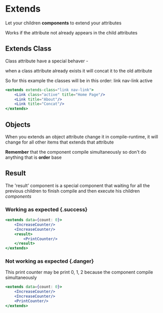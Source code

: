 # Extends
Let your children **components** to extend your attributes

Works if the attribute not already appears in the child attributes

## Extends Class
Class attribute have a special behaver - 

when a class attribute already exists it will concat it to the old attribute

So for this example the classes will be in this order: link nav-link active
```jsx
<extends extends-class="link nav-link">
    <Link class="active" title="Home Page"/>
    <Link title="About"/>
    <Link title="Concat"/>
</extends>
```

## Objects
When you extends an object attribute change it in compile-runtime, it will change for all other items that extends that attribute

**Remember** that the component compile simultaneously so don't do anything that is **order** base

## Result
The 'result' component is a special component that waiting for all the previous children to finish compile and then execute his children *components*

### Working as expected {.success}
```jsx
<extends data={count: 0}>
    <IncreaseCounter/>
    <IncreaseCounter/>
    <result>
        <PrintCounter/>
    </result>
</extends>
```

### **Not** working as expected {.danger}

This print counter may be print 0, 1, 2 because the component compile simultaneously
```jsx
<extends data={count: 0}>
    <IncreaseCounter/>
    <IncreaseCounter/>
    <PrintCounter/>
</extends>
```